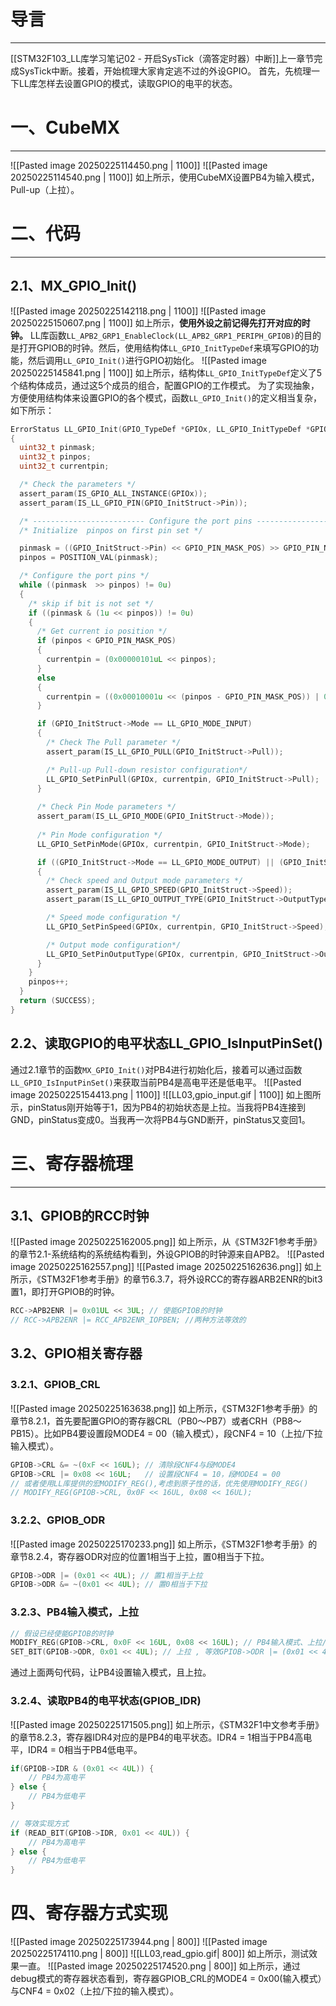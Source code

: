 # 导言
---
[[STM32F103_LL库学习笔记02 - 开启SysTick（滴答定时器）中断]]上一章节完成SysTick中断。接着，开始梳理大家肯定逃不过的外设GPIO。
首先，先梳理一下LL库怎样去设置GPIO的模式，读取GPIO的电平的状态。
# 一、CubeMX
---
![[Pasted image 20250225114450.png | 1100]]
![[Pasted image 20250225114540.png | 1100]]
如上所示，使用CubeMX设置PB4为输入模式，Pull-up（上拉）。

# 二、代码
---
## 2.1、MX_GPIO_Init()
![[Pasted image 20250225142118.png | 1100]]
![[Pasted image 20250225150607.png | 1100]]
如上所示，**使用外设之前记得先打开对应的时钟。** LL库函数`LL_APB2_GRP1_EnableClock(LL_APB2_GRP1_PERIPH_GPIOB)`的目的是打开GPIOB的时钟。然后，使用结构体`LL_GPIO_InitTypeDef`来填写GPIO的功能，然后调用`LL_GPIO_Init()`进行GPIO初始化。
![[Pasted image 20250225145841.png | 1100]]
如上所示，结构体`LL_GPIO_InitTypeDef`定义了5个结构体成员，通过这5个成员的组合，配置GPIO的工作模式。
为了实现抽象，方便使用结构体来设置GPIO的各个模式，函数`LL_GPIO_Init()`的定义相当复杂，如下所示：
```c
ErrorStatus LL_GPIO_Init(GPIO_TypeDef *GPIOx, LL_GPIO_InitTypeDef *GPIO_InitStruct)
{
  uint32_t pinmask;
  uint32_t pinpos;
  uint32_t currentpin;

  /* Check the parameters */
  assert_param(IS_GPIO_ALL_INSTANCE(GPIOx));
  assert_param(IS_LL_GPIO_PIN(GPIO_InitStruct->Pin));

  /* ------------------------- Configure the port pins ---------------- */
  /* Initialize  pinpos on first pin set */

  pinmask = ((GPIO_InitStruct->Pin) << GPIO_PIN_MASK_POS) >> GPIO_PIN_NB;
  pinpos = POSITION_VAL(pinmask);

  /* Configure the port pins */
  while ((pinmask  >> pinpos) != 0u)
  {
    /* skip if bit is not set */
    if ((pinmask & (1u << pinpos)) != 0u)
    {
      /* Get current io position */
      if (pinpos < GPIO_PIN_MASK_POS)
      {
        currentpin = (0x00000101uL << pinpos);
      }
      else
      {
        currentpin = ((0x00010001u << (pinpos - GPIO_PIN_MASK_POS)) | 0x04000000u);
      }

      if (GPIO_InitStruct->Mode == LL_GPIO_MODE_INPUT)
      {
        /* Check The Pull parameter */
        assert_param(IS_LL_GPIO_PULL(GPIO_InitStruct->Pull));

        /* Pull-up Pull-down resistor configuration*/
        LL_GPIO_SetPinPull(GPIOx, currentpin, GPIO_InitStruct->Pull);
      }
      
      /* Check Pin Mode parameters */
      assert_param(IS_LL_GPIO_MODE(GPIO_InitStruct->Mode));
      
      /* Pin Mode configuration */
      LL_GPIO_SetPinMode(GPIOx, currentpin, GPIO_InitStruct->Mode);

      if ((GPIO_InitStruct->Mode == LL_GPIO_MODE_OUTPUT) || (GPIO_InitStruct->Mode == LL_GPIO_MODE_ALTERNATE))
      {
        /* Check speed and Output mode parameters */
        assert_param(IS_LL_GPIO_SPEED(GPIO_InitStruct->Speed));
        assert_param(IS_LL_GPIO_OUTPUT_TYPE(GPIO_InitStruct->OutputType));

        /* Speed mode configuration */
        LL_GPIO_SetPinSpeed(GPIOx, currentpin, GPIO_InitStruct->Speed);

        /* Output mode configuration*/
        LL_GPIO_SetPinOutputType(GPIOx, currentpin, GPIO_InitStruct->OutputType);
      }
    }
    pinpos++;
  }
  return (SUCCESS);
}
```

## 2.2、读取GPIO的电平状态LL_GPIO_IsInputPinSet()
通过2.1章节的函数`MX_GPIO_Init()`对PB4进行初始化后，接着可以通过函数`LL_GPIO_IsInputPinSet()`来获取当前PB4是高电平还是低电平。
![[Pasted image 20250225154413.png | 1100]]
![[LL03,gpio_input.gif | 1100]]
如上图所示，pinStatus刚开始等于1，因为PB4的初始状态是上拉。当我将PB4连接到GND，pinStatus变成0。当我再一次将PB4与GND断开，pinStatus又变回1。

# 三、寄存器梳理
---
## 3.1、GPIOB的RCC时钟
![[Pasted image 20250225162005.png]]
如上所示，从《STM32F1参考手册》的章节2.1-系统结构的系统结构看到，外设GPIOB的时钟源来自APB2。
![[Pasted image 20250225162557.png]]
![[Pasted image 20250225162636.png]]
如上所示，《STM32F1参考手册》的章节6.3.7，将外设RCC的寄存器ARB2ENR的bit3置1，即打开GPIOB的时钟。

```c
RCC->APB2ENR |= 0x01UL << 3UL; // 使能GPIOB的时钟
// RCC->APB2ENR |= RCC_APB2ENR_IOPBEN; //两种方法等效的
```


## 3.2、GPIO相关寄存器
### 3.2.1、GPIOB_CRL
![[Pasted image 20250225163638.png]]
如上所示，《STM32F1参考手册》的章节8.2.1，首先要配置GPIO的寄存器CRL（PB0～PB7）或者CRH（PB8～PB15）。比如PB4要设置段MODE4 = 00（输入模式），段CNF4 = 10（上拉/下拉输入模式）。
```c
GPIOB->CRL &= ~(0xF << 16UL); // 清除段CNF4与段MODE4
GPIOB->CRL |= 0x08 << 16UL;   // 设置段CNF4 = 10，段MODE4 = 00
// 或者使用LL库提供的宏MODIFY_REG(),考虑到原子性的话，优先使用MODIFY_REG()
// MODIFY_REG(GPIOB->CRL, 0x0F << 16UL, 0x08 << 16UL); 
```

### 3.2.2、GPIOB_ODR
![[Pasted image 20250225170233.png]]
如上所示，《STM32F1参考手册》的章节8.2.4，寄存器ODR对应的位置1相当于上拉，置0相当于下拉。
```c
GPIOB->ODR |= (0x01 << 4UL); // 置1相当于上拉
GPIOB->ODR &= ~(0x01 << 4UL); // 置0相当于下拉
```

### 3.2.3、PB4输入模式，上拉
```c
// 假设已经使能GPIOB的时钟
MODIFY_REG(GPIOB->CRL, 0x0F << 16UL, 0x08 << 16UL); // PB4输入模式、上拉/下拉输入模式
SET_BIT(GPIOB->ODR, 0x01 << 4UL); // 上拉 , 等效GPIOB->ODR |= (0x01 << 4UL)
```
通过上面两句代码，让PB4设置输入模式，且上拉。

### 3.2.4、读取PB4的电平状态(GPIOB_IDR)
![[Pasted image 20250225171505.png]]
如上所示，《STM32F1中文参考手册》的章节8.2.3，寄存器IDR4对应的是PB4的电平状态。IDR4 = 1相当于PB4高电平，IDR4 = 0相当于PB4低电平。
```c
if(GPIOB->IDR & (0x01 << 4UL)) {
	// PB4为高电平
} else {
	// PB4为低电平
}

// 等效实现方式
if (READ_BIT(GPIOB->IDR, 0x01 << 4UL)) {
    // PB4为高电平
} else {
	// PB4为低电平
}

```

# 四、寄存器方式实现
![[Pasted image 20250225173944.png | 800]]
![[Pasted image 20250225174110.png | 800]]
![[LL03,read_gpio.gif| 800]]
如上所示，测试效果一直。
![[Pasted image 20250225174520.png | 800]]
如上所示，通过debug模式的寄存器状态看到，寄存器GPIOB_CRL的MODE4 = 0x00(输入模式）与CNF4 = 0x02（上拉/下拉的输入模式）。



